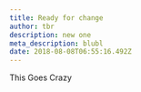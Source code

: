 ```yaml
---
title: Ready for change
author: tbr
description: new one
meta_description: blubl
date: 2018-08-08T06:55:16.492Z
---
```

This Goes Crazy

